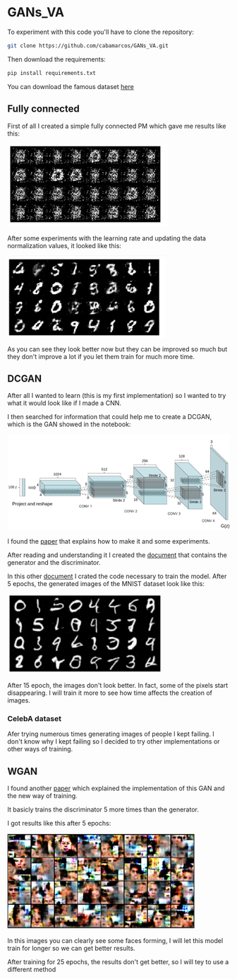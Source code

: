# GANs_VA

To experiment with this code you'll have to clone the repository:

```bash
git clone https://github.com/cabamarcos/GANs_VA.git
```

Then download the requirements:

```bash
pip install requirements.txt
```

You can download the famous dataset [here](https://www.kaggle.com/datasets/504743cb487a5aed565ce14238c6343b7d650ffd28c071f03f2fd9b25819e6c9)

## Fully connected
First of all I created a simple fully connected PM which gave me results like this:

![alt text](Images/image.png)

After some experiments with the learning rate and updating the data normalization values, it looked like this:

![alt text](Images/image-1.png)

As you can see they look better now but they can be improved so much but they don't improve a lot if you let them train for much more time.

## DCGAN
After all I wanted to learn (this is my first implementation) so I wanted to try what it would look like if I made a CNN. 

I then searched for information that could help me to create a DCGAN, which is the GAN showed in the notebook:

![alt text](Images/dcgan_generator.png)

I found the [paper](https://arxiv.org/abs/1511.06434) that explains how to make it and some experiments.

After reading and understanding it I created the [document](./DCGAN.py) that contains the generator and the discriminator.

In this other [document](./TrainDCGans.py) I crated the code necessary to train the model. After 5 epochs, the generated images of the MNIST dataset look like this:

![alt text](Images/image-2.png)

After 15 epoch, the images don't look better. In fact, some of the pixels start disappearing. I will train it more to see how time affects the creation of images.

### CelebA dataset

Afer trying numerous times generating images of people I kept failing. I don't know why I kept failing so I decided to try other implementations or other ways of training.

## WGAN

I found another [paper](https://arxiv.org/pdf/1701.07875) which explained the implementation of this GAN and the new way of training.

It basicly trains the discriminator 5 more times than the generator. 

I got results like this after 5 epochs:

![alt text](./Images/image_wgan.png)

In this images you can clearly see some faces forming, I will let this model train for longer so we can get better results.

After training for 25 epochs, the results don't get better, so I will tey to use a different method
